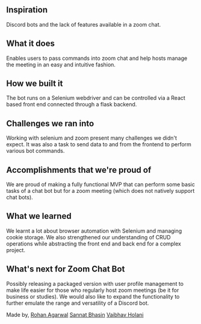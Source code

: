 ## Inspiration
Discord bots and the lack of features available in a zoom chat.

## What it does
Enables users to pass commands into zoom chat and help hosts manage the meeting in an easy and intuitive fashion.

## How we built it
The bot runs on a Selenium webdriver and can be controlled via a React based front end connected through a flask backend.

## Challenges we ran into
Working with selenium and zoom present many challenges we didn't expect. It was also a task to send data to and from the frontend to perform various bot commands.

## Accomplishments that we're proud of
We are proud of making a fully functional MVP that can perform some basic tasks of a chat bot but for a zoom meeting (which does not natively support chat bots).

## What we learned
We learnt a lot about browser automation with Selenium and managing cookie storage. We also strengthened our understanding of CRUD operations while abstracting the front end and back end for a complex project.

## What's next for Zoom Chat Bot
Possibly releasing a packaged version with user profile management to make life easier for those who regularly host zoom meetings (be it for business or studies). We would also like to expand the functionality to further emulate the range and versatility of a Discord bot.

Made by,
[Rohan Agarwal](https://github.com/ronyboi)
[Sannat Bhasin](https://github.com/sannat17)
[Vaibhav Holani](https://github.com/vaibhavholani)

